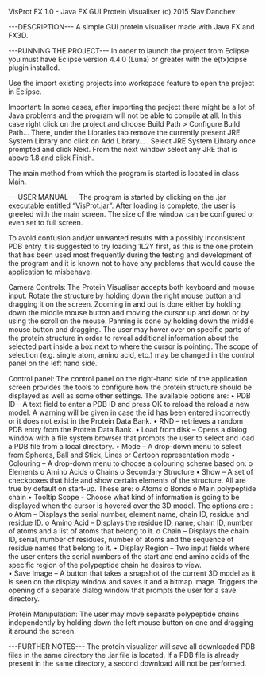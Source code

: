 VisProt FX 1.0 - Java FX GUI Protein Visualiser (c) 2015 Slav Danchev

---DESCRIPTION---
A simple GUI protein visualiser made with Java FX and FX3D. 

---RUNNING THE PROJECT---
In order to launch the project from Eclipse you must have Eclipse version 4.4.0 (Luna) or greater with the e(fx)cipse plugin installed.

Use the import existing projects into workspace feature to open the project in Eclipse. 

Important:  In some cases, after importing the project there might be a lot of Java problems and the program will not be able to compile at all. 
In this case right click on the project and choose Build Path > Configure Build Path… There, under the Libraries tab remove the currently present 
JRE System Library and click on Add Library… . Select JRE System Library once prompted and click Next. From the next window select any JRE that 
is above 1.8 and click Finish. 

The main method from which the program is started is located in class Main.

---USER MANUAL---
The program is started by clicking on the .jar executable entitled “VisProt.jar”. 
After loading is complete, the user is greeted with the main screen. The size of the window can be configured or even set to full screen. 

To avoid confusion and/or unwanted results with a possibly inconsistent PDB entry it is suggested to try loading 1L2Y first, 
as this is the one protein that has been used most frequently during the testing and development of the program and it is known not to 
have any problems that would cause the application to misbehave.

Camera Controls:
The Protein Visualiser accepts both keyboard and mouse input. Rotate the structure by holding down the right mouse button and dragging it on the screen. 
Zooming in and out is done either by holding down the middle mouse button and moving the cursor up and down or by using the scroll on the mouse. Panning is done by holding down the middle mouse button and dragging. 
The user may hover over on specific parts of the protein structure in order to reveal additional information about the selected part inside a box next to where the cursor is pointing. The scope of selection (e.g. single atom, amino acid, etc.) may be changed in the control panel on the left hand side. 

Control panel:
The control panel on the right-hand side of the application screen provides the tools to configure how the protein structure should be displayed as well as some other settings. The available options are:
•	PDB ID – A text field to enter a PDB ID and press OK to reload the reload a new model. A warning will be given in case the id has been entered incorrectly or it does not exist in the Protein Data Bank. 
•	RND – retrieves a random PDB entry from the Protein Data Bank. 
•	Load from disk – Opens a dialog window with a file system browser that prompts the user to select and load a PDB file from a local directory. 
•	Mode – A drop-down menu to select from Spheres, Ball and Stick, Lines or Cartoon representation mode
•	Colouring – A drop-down menu to choose a colouring scheme based on: 
	o	Elements
	o	Amino Acids
	o	Chains
	o	Secondary Structure
•	Show – A set of checkboxes that hide and show certain elements of the structure. All are true by default on start-up. These are: 
	o	Atoms
	o	Bonds 
	o	Main polypeptide chain
•	Tooltip Scope -  Choose what kind of information is going to be displayed when the cursor is hovered over the 3D model. The options are :
	o	Atom – Displays the serial number, element name, chain ID, residue and residue ID.
	o	Amino Acid – Displays the residue ID, name, chain ID, number of atoms and a list of atoms that belong to it. 
	o	Chain – Displays the chain ID, serial, number of residues, number of atoms and the sequence of residue names that belong to it. 
•	Display Region – Two input fields where the user enters the serial numbers of the start and end amino acids of the specific region of the polypeptide chain he desires to view.  
•	Save Image – A button that takes a snapshot of the current 3D model as it is seen on the display window and saves it and a bitmap image. Triggers the opening of a separate dialog window that prompts the user for a save directory. 

Protein Manipulation: 
The user may move separate polypeptide chains independently by holding down the left mouse button on one and dragging it around the screen.  


---FURTHER NOTES---
The protein visualizer will save all downloaded PDB files in the same directory the .jar file is located. 
If a PDB file is already present in the same directory, a second download will not be performed. 
